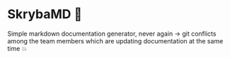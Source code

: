 # SkrybaMD 📝
Simple markdown documentation generator, never again -> git conflicts among the team members which are updating documentation at the same time 💥
